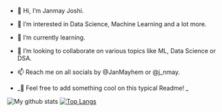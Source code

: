 - 👋 Hi, I’m Janmay Joshi.
- 👀 I’m interested in Data Science, Machine Learning and a lot more.
- 🌱 I’m currently learning.
- 💞️ I’m looking to collaborate on various topics like ML, Data Science or DSA.
- 📫 Reach me on all socials by @JanMayhem or @j_nmay.

- _🌚 Feel free to add something cool on this typical Readme! _
<!-- - ✨ qwertyuiop
- 🔆 asdfghjkl
- ⚕️ zxcvbnm -->
 

![My github stats](https://github-readme-stats.vercel.app/api?username=JanmayHem) [![Top Langs](https://github-readme-stats.vercel.app/api/top-langs/?username=JanmayHem)](https://github.com/anuraghazra/github-readme-stats)

<!---
JanmayHem/JanmayHem is a ✨ special ✨ repository because its `README.md` (this file) appears on your GitHub profile.
You can click the Preview link to take a look at your changes.
--->
